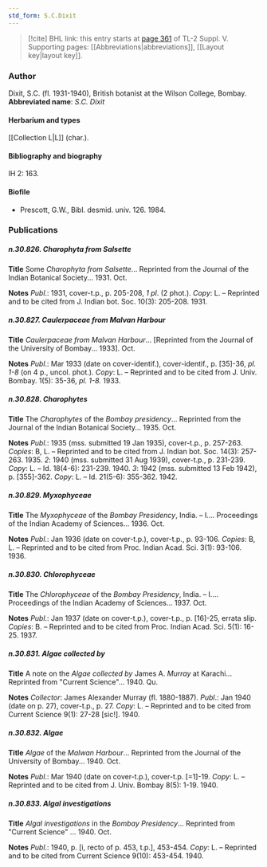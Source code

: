 ```yaml
---
std_form: S.C.Dixit
---
```


> [!cite] BHL link: this entry starts at [page 361](https://www.biodiversitylibrary.org/page/33259407) of TL-2 Suppl. V.
> Supporting pages: [[Abbreviations|abbreviations]], [[Layout key|layout key]].

### Author

Dixit, S.C. (fl. 1931-1940), British botanist at the Wilson College, Bombay. 
**Abbreviated name**: *S.C. Dixit*

#### Herbarium and types

[[Collection L|L]] (char.).

#### Bibliography and biography

IH 2: 163.

#### Biofile

- Prescott, G.W., Bibl. desmid. univ. 126. 1984.

### Publications

##### n.30.826. Charophyta from Salsette

**Title**
Some *Charophyta from Salsette*... Reprinted from the Journal of the Indian Botanical Society... 1931. Oct.

**Notes**
*Publ*.: 1931, cover-t.p., p. 205-208, *1 pl*. (2 phot.). *Copy*: L. – Reprinted and to be cited from J. Indian bot. Soc. 10(3): 205-208. 1931.

##### n.30.827. Caulerpaceae from Malvan Harbour

**Title**
*Caulerpaceae from Malvan Harbour*... \[Reprinted from the Journal of the University of Bombay... 1933\]. Oct.

**Notes**
*Publ*.: Mar 1933 (date on cover-identif.), cover-identif., p. \[35\]-36, *pl. 1-8* (on 4 p., uncol. phot.). *Copy*: L. – Reprinted and to be cited from J. Univ. Bombay. 1(5): 35-36, *pl. 1-8.* 1933.

##### n.30.828. Charophytes

**Title**
The *Charophytes* of the *Bombay presidency*... Reprinted from the Journal of the Indian Botanical Society... 1935. Oct.

**Notes**
*Publ*.: 1935 (mss. submitted 19 Jan 1935), cover-t.p., p. 257-263. *Copies*: B, L. – Reprinted and to be cited from J. Indian bot. Soc. 14(3): 257-263. 1935.
*2*: 1940 (mss. submitted 31 Aug 1939), cover-t.p., p. 231-239. *Copy*: L. – Id. 18(4-6): 231-239. 1940.
*3*: 1942 (mss. submitted 13 Feb 1942), p. \[355\]-362. *Copy*: L. – Id. 21(5-6): 355-362. 1942.

##### n.30.829. Myxophyceae

**Title**
The *Myxophyceae* of the *Bombay Presidency*, India. – I.... Proceedings of the Indian Academy of Sciences... 1936. Oct.

**Notes**
*Publ*.: Jan 1936 (date on cover-t.p.), cover-t.p., p. 93-106. *Copies*: B, L. – Reprinted and to be cited from Proc. Indian Acad. Sci. 3(1): 93-106. 1936.

##### n.30.830. Chlorophyceae

**Title**
The *Chlorophyceae* of the *Bombay Presidency*, India. – I.... Proceedings of the Indian Academy of Sciences... 1937. Oct.

**Notes**
*Publ*.: Jan 1937 (date on cover-t.p.), cover-t.p., p. \[16\]-25, errata slip. *Copies*: B. – Reprinted and to be cited from Proc. Indian Acad. Sci. 5(1): 16-25. 1937.

##### n.30.831. Algae collected by

**Title**
A note on the *Algae collected by* James A. *Murray* at Karachi... Reprinted from "Current Science"... 1940. Qu.

**Notes**
*Collector*: James Alexander Murray (fl. 1880-1887).
*Publ*.: Jan 1940 (date on p. 27), cover-t.p., p. 27. *Copy*: L. – Reprinted and to be cited from Current Science 9(1): 27-28 \[sic!\]. 1940.

##### n.30.832. Algae

**Title**
*Algae* of the *Malwan Harbour*... Reprinted from the Journal of the University of Bombay... 1940. Oct.

**Notes**
*Publ*.: Mar 1940 (date on cover-t.p.), cover-t.p. \[=1\]-19. *Copy*: L. – Reprinted and to be cited from J. Univ. Bombay 8(5): 1-19. 1940.

##### n.30.833. Algal investigations

**Title**
*Algal investigations* in the *Bombay Presidency*... Reprinted from "Current Science" ... 1940. Oct.

**Notes**
*Publ*.: 1940, p. \[i, recto of p. 453, t.p.\], 453-454. *Copy*: L. – Reprinted and to be cited from Current Science 9(10): 453-454. 1940.


